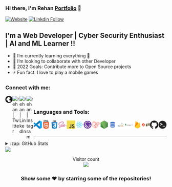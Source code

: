 ### Hi there, I'm Rehan [Portfolio][website] 👋 

[![Website](https://img.shields.io/website?label=mohdrehanrq0.github.io/rehan_portfolio/&style=for-the-badge&url=https%3A%2F%2Fmohdrehanrq0.github.io/rehan_portfolio/)](https://mohdrehanrq0.github.io/rehan_portfolio/)
[![Linkdin Follow](https://img.shields.io/badge/Linkdin-1000-%230072b1)](https://www.linkedin.com/in/mrqdev/)

## I'm a Web Developer | Cyber Security Enthusiast | AI and ML Learner  !!

- 🌱 I’m currently learning everything 🤣
- 👯 I’m looking to collaborate with other Developer
- 🥅 2022 Goals: Contribute more to Open Source projects
- ⚡ Fun fact: I love to play a mobile games

### Connect with me:

[<img align="left" alt="rehan" width="22px" src="https://raw.githubusercontent.com/iconic/open-iconic/master/svg/globe.svg" />][website]
[<img align="left" alt="rehan | Twitter" width="22px" src="https://cdn.jsdelivr.net/npm/simple-icons@v3/icons/twitter.svg" />][twitter]
[<img align="left" alt="rehan | LinkedIn" width="22px" src="https://cdn.jsdelivr.net/npm/simple-icons@v3/icons/linkedin.svg" />][linkedin]
[<img align="left" alt="rehan | Instagram" width="22px" src="https://cdn.jsdelivr.net/npm/simple-icons@v3/icons/instagram.svg" />][instagram]

<br />

### Languages and Tools:

<img align="left" alt="Visual Studio Code" width="26px" src="https://raw.githubusercontent.com/github/explore/80688e429a7d4ef2fca1e82350fe8e3517d3494d/topics/visual-studio-code/visual-studio-code.png" />
<img align="left" alt="HTML5" width="26px" src="https://raw.githubusercontent.com/github/explore/80688e429a7d4ef2fca1e82350fe8e3517d3494d/topics/html/html.png" />
<img align="left" alt="CSS3" width="26px" src="https://raw.githubusercontent.com/github/explore/80688e429a7d4ef2fca1e82350fe8e3517d3494d/topics/css/css.png" />
<img align="left" alt="Sass" width="26px" src="https://raw.githubusercontent.com/github/explore/80688e429a7d4ef2fca1e82350fe8e3517d3494d/topics/sass/sass.png" />
<img align="left" alt="JavaScript" width="26px" src="https://raw.githubusercontent.com/github/explore/80688e429a7d4ef2fca1e82350fe8e3517d3494d/topics/javascript/javascript.png" />
<img align="left" alt="React" width="26px" src="https://raw.githubusercontent.com/github/explore/80688e429a7d4ef2fca1e82350fe8e3517d3494d/topics/react/react.png" />
<img align="left" alt="Gatsby" width="26px" src="https://raw.githubusercontent.com/github/explore/e94815998e4e0713912fed477a1f346ec04c3da2/topics/gatsby/gatsby.png" />
<img align="left" alt="laravel" width="26px" src="https://raw.githubusercontent.com/github/explore/80688e429a7d4ef2fca1e82350fe8e3517d3494d/topics/laravel/laravel.png" />
<img align="left" alt="Node.js" width="26px" src="https://raw.githubusercontent.com/github/explore/80688e429a7d4ef2fca1e82350fe8e3517d3494d/topics/nodejs/nodejs.png" />
<img align="left" alt="SQL" width="26px" src="https://raw.githubusercontent.com/github/explore/80688e429a7d4ef2fca1e82350fe8e3517d3494d/topics/sql/sql.png" />
<img align="left" alt="MySQL" width="26px" src="https://raw.githubusercontent.com/github/explore/80688e429a7d4ef2fca1e82350fe8e3517d3494d/topics/mysql/mysql.png" />
<img align="left" alt="MongoDB" width="26px" src="https://raw.githubusercontent.com/github/explore/80688e429a7d4ef2fca1e82350fe8e3517d3494d/topics/mongodb/mongodb.png" />
<img align="left" alt="firebase" width="26px" src="https://raw.githubusercontent.com/github/explore/80688e429a7d4ef2fca1e82350fe8e3517d3494d/topics/firebase/firebase.png" />
<img align="left" alt="Git" width="26px" src="https://raw.githubusercontent.com/github/explore/80688e429a7d4ef2fca1e82350fe8e3517d3494d/topics/git/git.png" />
<img align="left" alt="GitHub" width="26px" src="https://raw.githubusercontent.com/github/explore/78df643247d429f6cc873026c0622819ad797942/topics/github/github.png" />
<img align="left" alt="Terminal" width="26px" src="https://raw.githubusercontent.com/github/explore/80688e429a7d4ef2fca1e82350fe8e3517d3494d/topics/terminal/terminal.png" />

<br />
<br />

---

<details>
  <summary>:zap: GitHub Stats</summary>

  <img align="left" alt="rehan's GitHub Stats" src="https://github-readme-stats.vercel.app/api?username=mohdrehanrq0&show_icons=true&hide_border=true" />

</details>

<a href="https://github.com/mohdrehanrq0">
  <img align="center" src="https://github-readme-stats.vercel.app/api/top-langs/?username=mohdrehanrq0&theme=radical&hide=html" />
</a>

[website]: https://mohdrehanrq0.github.io/rehan_portfolio/
[twitter]: https://twitter.com/MohdRehanQure12
[instagram]: https://www.instagram.com/rehanqureshi.0/
[linkedin]: https://www.linkedin.com/in/mrqdev/

<p align="center"> 
  Visitor count<br>
  <img src="https://profile-counter.glitch.me/mohdrehanrq0/count.svg" />
</p>

<div align="center">

### Show some ❤️ by starring some of the repositories!

</div>
